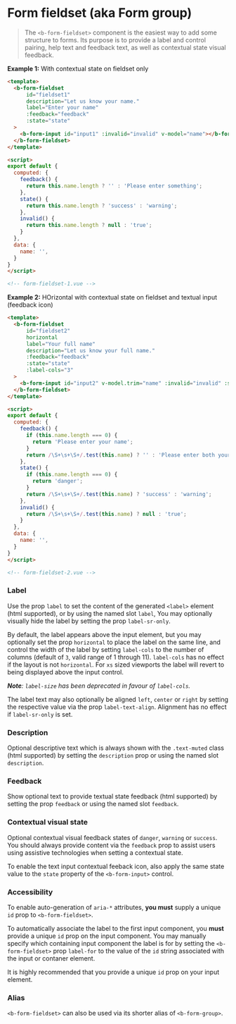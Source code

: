 # Form fieldset (aka Form group)

> The `<b-form-fieldset>` component is the easiest way to add some structure to forms. Its
purpose is to provide a label and control pairing, help text and feedback text, as well
as contextual state visual feedback.

**Example 1:** With contextual state on fieldset only
```html
<template>
  <b-form-fieldset
      id="fieldset1"
      description="Let us know your name."
      label="Enter your name"
      :feedback="feedback" 
      :state="state"
  >
    <b-form-input id="input1" :invalid="invalid" v-model="name"></b-form-input>
  </b-form-fieldset>
</template>

<script>
export default {
  computed: {
    feedback() {
      return this.name.length ? '' : 'Please enter something';
    },
    state() {
      return this.name.length ? 'success' : 'warning';
    },
    invalid() {
      return this.name.length ? null : 'true';
    }
  },
  data: {
    name: '',
  }
}
</script>

<!-- form-fieldset-1.vue -->
```


**Example 2:** HOrizontal with contextual state on fieldset and textual input (feedback icon)
```html
<template>
  <b-form-fieldset
      id="fieldset2"
      horizontal
      label="Your full name"
      description="Let us know your full name."
      :feedback="feedback" 
      :state="state"
      :label-cols="3"
  >
    <b-form-input id="input2" v-model.trim="name" :invalid="invalid" :state="state"></b-form-input>
  </b-form-fieldset>
</template>

<script>
export default {
  computed: {
    feedback() {
      if (this.name.length === 0) {
        return 'Please enter your name';
      }
      return /\S+\s+\S+/.test(this.name) ? '' : 'Please enter both your first and last name';
    },
    state() {
      if (this.name.length === 0) {
        return 'danger';
      }
      return /\S+\s+\S+/.test(this.name) ? 'success' : 'warning';
    },
    invalid() {
      return /\S+\s+\S+/.test(this.name) ? null : 'true';
    }
  },
  data: {
    name: '',
  }
}
</script>

<!-- form-fieldset-2.vue -->
```

### Label
Use the prop `label` to set the content of the generated `<label>` element (html supported),
or by using the named slot `label`, You may optionally visually hide the label by setting
the prop `label-sr-only`.

By default, the label appears above the input element, but you may optionally set
the prop `horizontal` to place the label on the same line, and control the width
of the label by setting `label-cols` to the number of columns (default of `3`,
valid range of 1 through 11). `label-cols` has no effect if the layout is
not `horizontal`. For `xs` sized viewports the label will revert to being displayed
above the input control.

_**Note**: `label-size` has been deprecated in favour of `label-cols`._

The label text may also optionally be aligned `left`, `center` or `right` by setting
the respective value via the prop `label-text-align`. Alignment has no effect if
`label-sr-only` is set.

### Description
Optional descriptive text which is always shown with the `.text-muted` class
(html supported) by setting the `description` prop or using the named slot `description`.

### Feedback
Show optional text to provide textual state feedback (html supported) by setting the
prop `feedback` or using the named slot `feedback`.

### Contextual visual state
Optional contextual visual feedback states of `danger`, `warning` or `success`.
You should always provide content via the `feedback` prop to assist users
using assistive technologies when setting a contextual state.

To enable the text input contextual feeback icon, also apply the same state
value to the `state` property of the `<b-form-input>` control.

### Accessibility
To enable auto-generation of `aria-*` attributes, **you must** supply a unique `id`
prop to `<b-form-fieldset>`.

To automatically associate the label to the first input component, you **must** provide
a unique `id` prop on the input component. You may manually specify which containing
input component the label is for by setting the `<b-form-fieldset>` prop `label-for`
to the value of the `id` string associated with the input or contaner element.

It is highly recommended that you provide a unique `id` prop on your input element.

### Alias
`<b-form-fieldset>` can also be used via its shorter alias of `<b-form-group>`.
